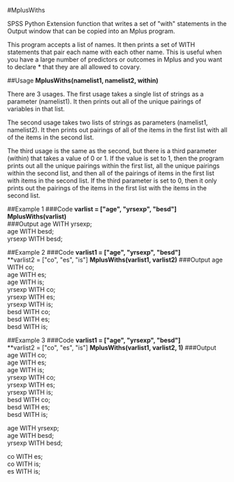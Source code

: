 #MplusWiths

SPSS Python Extension function that writes a set of "with" statements in the Output window that can be copied into an Mplus program.

This program accepts a list of names. It then prints a set of WITH statements that pair each name with each other name. This is useful when you have a large number of predictors or outcomes in Mplus and you want to declare * that they are all allowed to covary.

##Usage
**MplusWiths(namelist1, namelist2, within)**

There are 3 usages. The first usage takes a single list of strings as a parameter (namelist1). It then prints out all of the unique pairings of variables in that list.

The second usage takes two lists of strings as parameters (namelist1, namelist2). It then prints out pairings of all of the items in the first list with all of the items in the second list.

The third usage is the same as the second, but there is a third parameter (within) that takes a value of 0 or 1. If the value is set to 1, then the program prints out all the unique pairings within the first list, all the unique pairings within the second list, and then all of the pairings of items in the first list with items in the second list. If the third parameter is set to 0, then it only prints out the pairings of the items in the first list with the items in the second list.

##Example 1
###Code
**varlist = ["age", "yrsexp", "besd"]**  
**MplusWiths(varlist)**  
###Output
age WITH yrsexp;  
age WITH besd;  
yrsexp WITH besd;  

##Example 2
###Code
**varlist1 = ["age", "yrsexp", "besd"]**  
**varlist2 = ["co", "es", "is"]
**MplusWiths(varlist1, varlist2)** 
###Output
age WITH co;  
age WITH es;  
age WITH is;  
yrsexp WITH co;  
yrsexp WITH es;  
yrsexp WITH is;  
besd WITH co;  
besd WITH es;  
besd WITH is;  

##Example 3
###Code
**varlist1 = ["age", "yrsexp", "besd"]**  
**varlist2 = ["co", "es", "is"]
**MplusWiths(varlist1, varlist2, 1)** 
###Output
age WITH co;  
age WITH es;  
age WITH is;  
yrsexp WITH co;  
yrsexp WITH es;  
yrsexp WITH is;  
besd WITH co;  
besd WITH es;  
besd WITH is;  

age WITH yrsexp;  
age WITH besd;  
yrsexp WITH besd;  

co WITH es;  
co WITH is;  
es WITH is;  

